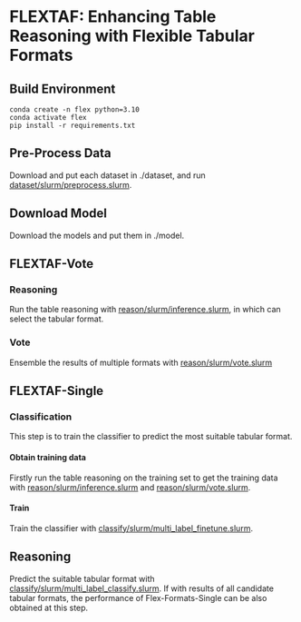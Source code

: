 # FLEXTAF: Enhancing Table Reasoning with Flexible Tabular Formats

## Build Environment
```
conda create -n flex python=3.10
conda activate flex
pip install -r requirements.txt
```

## Pre-Process Data
Download and put each dataset in ./dataset, and run [dataset/slurm/preprocess.slurm](./dataset/slurm/preprocess.slurm).

## Download Model
Download the models and put them in ./model.

## FLEXTAF-Vote

### Reasoning
Run the table reasoning with [reason/slurm/inference.slurm](./reason/slurm/inference.slurm), in which can select the tabular format.

### Vote
Ensemble the results of multiple formats with [reason/slurm/vote.slurm](./reason/slurm/vote.slurm)

## FLEXTAF-Single

### Classification
This step is to train the classifier to predict the most suitable tabular format.

#### Obtain training data
Firstly run the table reasoning on the training set to get the training data with [reason/slurm/inference.slurm](./reason/slurm/inference.slurm) and [reason/slurm/vote.slurm](./reason/slurm/vote.slurm).

#### Train
Train the classifier with [classify/slurm/multi_label_finetune.slurm](./classify/slurm/multi_label_finetune.slurm).

## Reasoning
Predict the suitable tabular format with [classify/slurm/multi_label_classify.slurm](./classify/slurm/multi_label_classify.slurm). If with results of all candidate tabular formats, the performance of Flex-Formats-Single can be also obtained at this step.